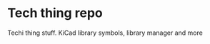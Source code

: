 Tech thing repo
===============

Techi thing stuff. KiCad library symbols, library manager and more
